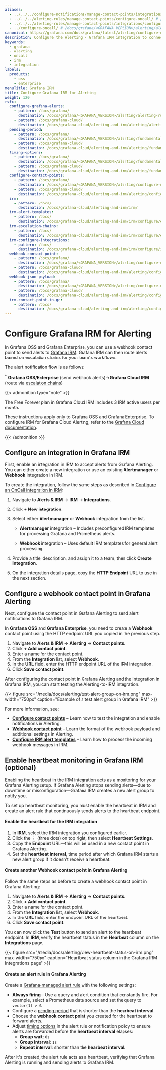 ```yaml
---
aliases:
  - ../../../configure-notifications/manage-contact-points/integrations/configure-oncall/ # /docs/grafana/<GRAFANA_VERSION>/alerting/configure-notifications/manage-contact-points/integrations/configure-oncall/
  - ../../../alerting-rules/manage-contact-points/configure-oncall/ # /docs/grafana/<GRAFANA_VERSION>/alerting/alerting-rules/manage-contact-points/configure-oncall/
  - ../../../alerting-rules/manage-contact-points/integrations/configure-oncall/ # /docs/grafana/<GRAFANA_VERSION>/alerting/alerting-rules/manage-contact-points/integrations/configure-oncall/
  - ../configure-oncall/ # /docs/grafana/<GRAFANA_VERSION>/alerting/alerting-rules/manage-contact-points/configure-oncall/
canonical: https://grafana.com/docs/grafana/latest/alerting/configure-notifications/manage-contact-points/integrations/configure-irm/
description: Configure the Alerting - Grafana IRM integration to connect alerts generated by Grafana Alerting with Grafana IRM
keywords:
  - grafana
  - alerting
  - oncall
  - irm
  - integration
labels:
  products:
    - oss
    - enterprise
menuTitle: Grafana IRM
title: Configure Grafana IRM for Alerting
weight: 120
refs:
  configure-grafana-alerts:
    - pattern: /docs/grafana/
      destination: /docs/grafana/<GRAFANA_VERSION>/alerting/alerting-rules/create-grafana-managed-rule/
    - pattern: /docs/grafana-cloud/
      destination: /docs/grafana-cloud/alerting-and-irm/alerting/alerting-rules/create-grafana-managed-rule/
  pending-period:
    - pattern: /docs/grafana/
      destination: /docs/grafana/<GRAFANA_VERSION>/alerting/fundamentals/alert-rule-evaluation/#pending-period
    - pattern: /docs/grafana-cloud/
      destination: /docs/grafana-cloud/alerting-and-irm/alerting/fundamentals/alert-rule-evaluation/#pending-period
  timing-options:
    - pattern: /docs/grafana/
      destination: /docs/grafana/<GRAFANA_VERSION>/alerting/fundamentals/notifications/group-alert-notifications/#timing-options
    - pattern: /docs/grafana-cloud/
      destination: /docs/grafana-cloud/alerting-and-irm/alerting/fundamentals/notifications/group-alert-notifications/#timing-options
  configure-contact-points:
    - pattern: /docs/grafana/
      destination: /docs/grafana/<GRAFANA_VERSION>/alerting/configure-notifications/manage-contact-points/
    - pattern: /docs/grafana-cloud/
      destination: /docs/grafana-cloud/alerting-and-irm/alerting/configure-notifications/manage-contact-points/
  irm:
    - pattern: /docs/
      destination: /docs/grafana-cloud/alerting-and-irm/irm/
  irm-alert-templates:
    - pattern: /docs/
      destination: /docs/grafana-cloud/alerting-and-irm/irm/configure/escalation-routing/alert-templates/
  irm-escalation-chains:
    - pattern: /docs/
      destination: /docs/grafana-cloud/alerting-and-irm/irm/configure/escalation-routing/escalation-chains/
  irm-configure-integrations:
    - pattern: /docs/
      destination: /docs/grafana-cloud/alerting-and-irm/irm/configure/integrations/configure-integrations/
  webhook-contact-point:
    - pattern: /docs/grafana/
      destination: /docs/grafana/<GRAFANA_VERSION>/alerting/configure-notifications/manage-contact-points/integrations/webhook-notifier
    - pattern: /docs/grafana-cloud/
      destination: /docs/grafana-cloud/alerting-and-irm/alerting/configure-notifications/manage-contact-points/integrations/webhook-notifier
  webhook-json-payload:
    - pattern: /docs/grafana/
      destination: /docs/grafana/<GRAFANA_VERSION>/alerting/configure-notifications/manage-contact-points/integrations/webhook-notifier/#json-payload
    - pattern: /docs/grafana-cloud/
      destination: /docs/grafana-cloud/alerting-and-irm/alerting/configure-notifications/manage-contact-points/integrations/webhook-notifier/#json-payload
  irm-contact-point-in-gc:
    - pattern: /docs/
      destination: /docs/grafana-cloud/alerting-and-irm/alerting/configure-notifications/manage-contact-points/integrations/configure-irm
---
```


[//]: <> (The IRM instructions are different for Grafana Cloud, so this page is currently skipped from Cloud docs.)

# Configure Grafana IRM for Alerting

In Grafana OSS and Grafana Enterprise, you can use a webhook contact point to send alerts to [Grafana IRM](ref:irm). Grafana IRM can then route alerts based on escalation chains for your team's workflows.

The alert notification flow is as follows:

<sup>\*</sup> **Grafana OSS/Enterprise** (send webhook alerts)->**Grafana Cloud IRM** (route via [escalation chains](ref:irm-escalation-chains))

{{< admonition type="note" >}}

The Free Forever plan in Grafana Cloud IRM includes 3 IRM active users per month.

These instructions apply only to Grafana OSS and Grafana Enterprise. To configure IRM for Grafana Cloud Alerting, refer to the [Grafana Cloud documentation](ref:irm-contact-point-in-gc).

{{< /admonition >}}

## Configure an integration in Grafana IRM

First, enable an integration in IRM to accept alerts from Grafana Alerting. You can either create a new integration or use an existing **Alertmanager** or **Webhook** integration in IRM.

To create the integration, follow the same steps as described in [Configure an OnCall integration in IRM](ref:irm-configure-integrations):

1. Navigate to **Alerts & IRM** -> **IRM** -> **Integrations**.
1. Click **+ New integration**.
1. Select either **Alertmanager** or **Webhook** integration from the list.

   - **Alertmanager** integration – Includes preconfigured IRM templates for processing Grafana and Prometheus alerts.

   - **Webhook** integration – Uses default IRM templates for general alert processing.

1. Provide a title, description, and assign it to a team, then click **Create Integration**.
1. On the integration details page, copy the **HTTP Endpoint** URL to use in the next section.

## Configure a webhook contact point in Grafana Alerting

Next, configure the contact point in Grafana Alerting to send alert notifications to Grafana IRM.

In **Grafana OSS** and **Grafana Enterprise**, you need to create a **Webhook** contact point using the HTTP endpoint URL you copied in the previous step.

1. Navigate to **Alerts & IRM** -> **Alerting** -> **Contact points**.
1. Click **+ Add contact point**.
1. Enter a name for the contact point.
1. From the **Integration** list, select **Webhook**.
1. In the **URL** field, enter the HTTP endpoint URL of the IRM integration.
1. Click **Save contact point**.

After configuring the contact point in Grafana Alerting and the integration in Grafana IRM, you can start testing the Alerting-to-IRM integration.

{{< figure src="/media/docs/alerting/test-alert-group-on-irm.png" max-width="750px" caption="Example of a test alert group in Grafana IRM" >}}

For more information, see:

- **[Configure contact points](ref:configure-contact-points)** – Learn how to test the integration and enable notifications in Alerting.
- **[Webhook contact point](ref:webhook-contact-point)** – Learn the format of the webhook payload and additional settings in Alerting.
- **[Configure IRM alert templates](ref:irm-alert-templates)** – Learn how to process the incoming webhook messages in IRM.

## Enable heartbeat monitoring in Grafana IRM (optional)

Enabling the heartbeat in the IRM integration acts as a monitoring for your Grafana Alerting setup. If Grafana Alerting stops sending alerts—due to downtime or misconfiguration—Grafana IRM creates a new alert group to notify you.

To set up heartbeat monitoring, you must enable the heartbeat in IRM and create an alert rule that continuously sends alerts to the heartbeat endpoint.

#### Enable the heartbeat for the IRM integration

1. In **IRM**, select the IRM integration you configured earlier.
1. Click the ⋮ (three dots) on top right, then select **Heartbeat Settings**.
1. Copy the **Endpoint** URL—this will be used in a new contact point in Grafana Alerting.
1. Set the **heartbeat interval**, time period after which Grafana IRM starts a new alert group if it doesn’t receive a heartbeat.

#### Create another Webhook contact point in Grafana Alerting

Follow the same steps as before to create a webhook contact point in Grafana Alerting:

1. Navigate to **Alerts & IRM** -> **Alerting** -> **Contact points**.
1. Click **+ Add contact point**.
1. Enter a name for the contact point.
1. From the **Integration** list, select **Webhook**.
1. In the **URL** field, enter the endpoint URL of the heartbeat.
1. Click **Save contact point**.

You can now click the **Test** button to send an alert to the heartbeat endpoint. In **IRM**, verify the heartbeat status in the **Hearbeat** column on the **Integrations** page.

{{< figure src="/media/docs/alerting/view-heartbeat-status-on-irm.png" max-width="750px" caption="Heartbeat status column in the Grafana IRM Integrations page" >}}

#### Create an alert rule in Grafana Alerting

Create a [Grafana-managed alert rule](ref:configure-grafana-alerts) with the following settings:

- **Always firing** – Use a query and alert condition that constantly fire. For example, select a Prometheus data source and set the query to `vector(1) > 0`.
- Configure a [pending period](ref:pending-period) that is shorter than the **hearbeat interval**.
- Choose the **webhook contact point** you created for the heartbeat to forward alerts.
- Adjust [timing options](ref:timing-options) in the alert rule or notification policy to ensure alerts are forwarded before the **heartbeat interval** elapses:
  - **Group wait**: `0s`
  - **Group interval**: `1s`
  - **Repeat interval**: shorter than the **hearbeat interval**.

After it's created, the alert rule acts as a heartbeat, verifying that Grafana Alerting is running and sending alerts to Grafana IRM.
